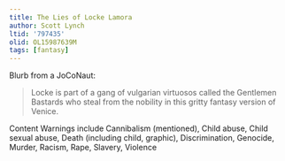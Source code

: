 ```yaml
---
title: The Lies of Locke Lamora
author: Scott Lynch
ltid: '797435'
olid: OL15987639M
tags: [fantasy]
---
```


Blurb from a JoCoNaut:

> Locke is part of a gang of vulgarian virtuosos called the Gentlemen Bastards
> who steal from the nobility in this gritty fantasy version of Venice.

Content Warnings include Cannibalism (mentioned), Child abuse, Child sexual
abuse, Death (including child, graphic), Discrimination, Genocide, Murder,
Racism, Rape, Slavery, Violence
